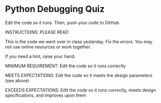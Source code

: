 # Python Debugging Quiz

Edit the code so it runs. Then, push your code to GitHub.

INSTRUCTIONS: PLEASE READ

This is the code we went over in class yesterday. Fix the errors. You may not use online resources or work together.

If you need a hint, raise your hand.

MINIMUM REQUIREMENT: Edit the code so it runs correctly

MEETS EXPECTATIONS: Edit the code so it meets the design parameters (see above)

EXCEEDS EXPECTATIONS: Edit the code so it runs correctly, meets design specifications, and improves upon them
